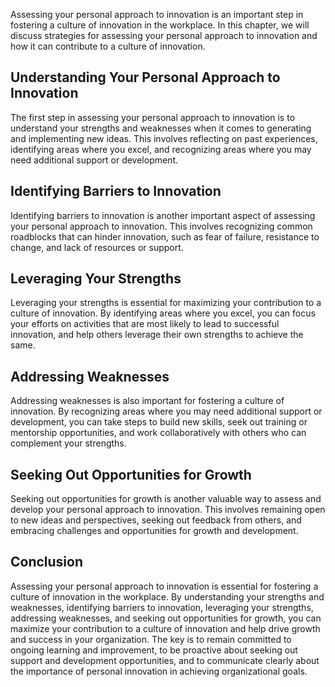 
Assessing your personal approach to innovation is an important step in fostering a culture of innovation in the workplace. In this chapter, we will discuss strategies for assessing your personal approach to innovation and how it can contribute to a culture of innovation.

Understanding Your Personal Approach to Innovation
--------------------------------------------------

The first step in assessing your personal approach to innovation is to understand your strengths and weaknesses when it comes to generating and implementing new ideas. This involves reflecting on past experiences, identifying areas where you excel, and recognizing areas where you may need additional support or development.

Identifying Barriers to Innovation
----------------------------------

Identifying barriers to innovation is another important aspect of assessing your personal approach to innovation. This involves recognizing common roadblocks that can hinder innovation, such as fear of failure, resistance to change, and lack of resources or support.

Leveraging Your Strengths
-------------------------

Leveraging your strengths is essential for maximizing your contribution to a culture of innovation. By identifying areas where you excel, you can focus your efforts on activities that are most likely to lead to successful innovation, and help others leverage their own strengths to achieve the same.

Addressing Weaknesses
---------------------

Addressing weaknesses is also important for fostering a culture of innovation. By recognizing areas where you may need additional support or development, you can take steps to build new skills, seek out training or mentorship opportunities, and work collaboratively with others who can complement your strengths.

Seeking Out Opportunities for Growth
------------------------------------

Seeking out opportunities for growth is another valuable way to assess and develop your personal approach to innovation. This involves remaining open to new ideas and perspectives, seeking out feedback from others, and embracing challenges and opportunities for growth and development.

Conclusion
----------

Assessing your personal approach to innovation is essential for fostering a culture of innovation in the workplace. By understanding your strengths and weaknesses, identifying barriers to innovation, leveraging your strengths, addressing weaknesses, and seeking out opportunities for growth, you can maximize your contribution to a culture of innovation and help drive growth and success in your organization. The key is to remain committed to ongoing learning and improvement, to be proactive about seeking out support and development opportunities, and to communicate clearly about the importance of personal innovation in achieving organizational goals.
